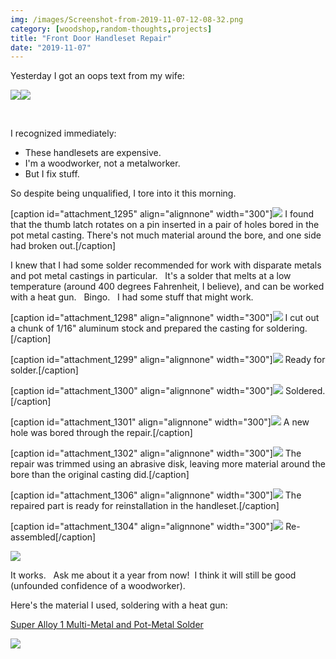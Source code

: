 ```yaml
---
img: /images/Screenshot-from-2019-11-07-12-08-32.png
category: [woodshop,random-thoughts,projects]
title: "Front Door Handleset Repair"
date: "2019-11-07"
---
```


Yesterday I got an oops text from my wife:

[![](/images/Screenshot-from-2019-11-07-12-08-32.png)](http://blog.duanemcguire.com/wp-content/uploads/2019/11/Screenshot-from-2019-11-07-12-08-32.png)[![](/images/2019-11-07-11.54.27.rotated-225x300.jpg)](http://blog.duanemcguire.com/wp-content/uploads/2019/11/2019-11-07-11.54.27.rotated.jpg)

 

I recognized immediately:

- These handlesets are expensive.
- I'm a woodworker, not a metalworker.
- But I fix stuff.

So despite being unqualified, I tore into it this morning.

\[caption id="attachment\_1295" align="alignnone" width="300"\][![](/images/2019-11-07-08.14.55-300x225.jpg)](http://blog.duanemcguire.com/wp-content/uploads/2019/11/2019-11-07-08.14.55.jpg) I found that the thumb latch rotates on a pin inserted in a pair of holes bored in the pot metal casting. There's not much material around the bore, and one side had broken out.\[/caption\]

I knew that I had some solder recommended for work with disparate metals and pot metal castings in particular.   It's a solder that melts at a low temperature (around 400 degrees Fahrenheit, I believe), and can be worked with a heat gun.   Bingo.   I had some stuff that might work.

\[caption id="attachment\_1298" align="alignnone" width="300"\][![](/images/2019-11-07-08.17.18-300x225.jpg)](http://blog.duanemcguire.com/wp-content/uploads/2019/11/2019-11-07-08.17.18.jpg) I cut out a chunk of 1/16" aluminum stock and prepared the casting for soldering.\[/caption\]

\[caption id="attachment\_1299" align="alignnone" width="300"\][![](/images/2019-11-07-08.21.34-300x225.jpg)](http://blog.duanemcguire.com/wp-content/uploads/2019/11/2019-11-07-08.21.34.jpg) Ready for solder.\[/caption\]

\[caption id="attachment\_1300" align="alignnone" width="300"\][![](/images/2019-11-07-09.39.45-300x225.jpg)](http://blog.duanemcguire.com/wp-content/uploads/2019/11/2019-11-07-09.39.45.jpg) Soldered.\[/caption\]

\[caption id="attachment\_1301" align="alignnone" width="300"\][![](/images/2019-11-07-11.28.12-300x225.jpg)](http://blog.duanemcguire.com/wp-content/uploads/2019/11/2019-11-07-11.28.12.jpg) A new hole was bored through the repair.\[/caption\]

\[caption id="attachment\_1302" align="alignnone" width="300"\][![](/images/2019-11-07-11.30.24-300x225.jpg)](http://blog.duanemcguire.com/wp-content/uploads/2019/11/2019-11-07-11.30.24.jpg) The repair was trimmed using an abrasive disk, leaving more material around the bore than the original casting did.\[/caption\]

\[caption id="attachment\_1306" align="alignnone" width="300"\][![](/images/2019-11-07-11.42.42-crop-300x215.jpg)](http://blog.duanemcguire.com/wp-content/uploads/2019/11/2019-11-07-11.42.42-crop.jpg) The repaired part is ready for reinstallation in the handleset.\[/caption\]

\[caption id="attachment\_1304" align="alignnone" width="300"\][![](/images/2019-11-07-11.49.15-300x225.jpg)](http://blog.duanemcguire.com/wp-content/uploads/2019/11/2019-11-07-11.49.15.jpg) Re-assembled\[/caption\]

[![](/images/2019-11-07-11.54.27.rotated-225x300.jpg)](http://blog.duanemcguire.com/wp-content/uploads/2019/11/2019-11-07-11.54.27.rotated.jpg)

It works.   Ask me about it a year from now!  I think it will still be good (unfounded confidence of a woodworker).

Here's the material I used, soldering with a heat gun:

[Super Alloy 1 Multi-Metal and Pot-Metal Solder](https://www.muggyweld.com/product/super-alloy-1/)

[![](/images/Super-Alloy-1-Starter-Kit-3-32.jpg)](https://www.muggyweld.com/product/super-alloy-1/)
